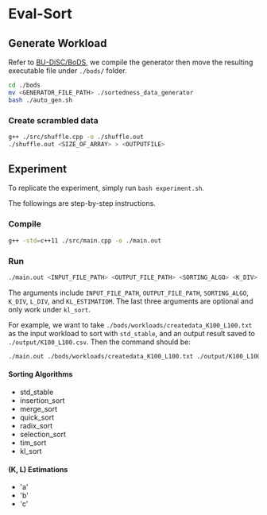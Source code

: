 # Eval-Sort

## Generate Workload

<!-- TODO: Add instructions to use BoDS -->
Refer to [BU-DiSC/BoDS](https://github.com/BU-DiSC/bods), we compile the generator then move the resulting executable file under `./bods/` folder.

```sh
cd ./bods
mv <GENERATOR_FILE_PATH> ./sortedness_data_generator
bash ./auto_gen.sh
```

### Create scrambled data

```sh
g++ ./src/shuffle.cpp -o ./shuffle.out
./shuffle.out <SIZE_OF_ARRAY> > <OUTPUTFILE> 
```

## Experiment

To replicate the experiment, simply run `bash experiment.sh`.

The followings are step-by-step instructions.

### Compile

```sh
g++ -std=c++11 ./src/main.cpp -o ./main.out
```

### Run

```sh
./main.out <INPUT_FILE_PATH> <OUTPUT_FILE_PATH> <SORTING_ALGO> <K_DIV> <L_DIV> <KL_ESTIMATIOM>
```

The arguments include `INPUT_FILE_PATH`, `OUTPUT_FILE_PATH`, `SORTING_ALGO`, `K_DIV`, `L_DIV`, and `KL_ESTIMATIOM`. The last three arguments are optional and only work under `kl_sort`.

For example, we want to take `./bods/workloads/createdata_K100_L100.txt` as the input workload to sort with `std_stable`, and an output result saved to `./output/K100_L100.csv`. Then the command should be:

```sh
./main.out ./bods/workloads/createdata_K100_L100.txt ./output/K100_L100.csv std_stable
```

#### Sorting Algorithms

- std_stable
- insertion_sort
- merge_sort
- quick_sort
- radix_sort
- selection_sort
- tim_sort
- kl_sort
<!-- - [ ] Heap Sort -->
<!-- - [ ] K Sort -->
<!-- - [ ] KL-addaptive Sort -->
<!-- - [ ] Hybrid Sort -->

#### (K, L) Estimations

- 'a' <!-- TODO: Explaination -->
- 'b' <!-- TODO: Explaination -->
- 'c' <!-- TODO: Explaination -->
